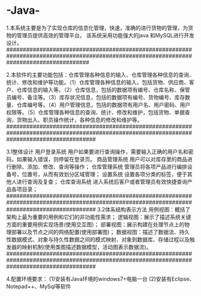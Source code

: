 # -Java-
1.本系统主要是为了实现仓库的信息化管理，快速，准确的进行货物的管理，为货物的管理员提供高效的管理平台。  该系统采用功能强大的java 和MySQL进行开发设计。
#########################################################################################################################################

2.本软件的主要功能包括：仓库管理各种信息的输入、仓库管理各种信息的查询、统计、修改和维护等功能。（1）仓库管理各种信息的输入，包括货物、供应商、客户、仓库信息的输入等。（2）仓库信息，包括的数据项有编号、仓库名称、保管员编号、备注等。（3）库存状况信息，包括的数据项有编号、货物编号、库存数量、仓库编号等。（4）用户管理信息，包括的数据项有用户名、用户密码、用户权限等。（5）仓库管理各种信息的查询、统计、修改和维护，包括货物、单据查询，货物出入、职员操作统计，各种信息的修改和维护等。
###########################################################################################################################################

3.1整体设计
用户登录系统 
用户如果要进行查询操作，需要输入正确的用户名和密码，如果输入错误，则停留在登录页。
   商品管理系统
用户可以对库存里的商品进行删除、添加、修改、查询等操作；
仓库管理系统
管理员将各项产品进行编排设备号，位置号，从而有效划分区域管理； 
设置系统 
设置各项分类的标签，便于其他人进行查询及复查； 
仓库查询系统 
进入系统后客户或者管理员有效快捷查询产品各项目录； 
###########################################################################################################################################
3.2体系结构表示方法
用例视图：概括了架构上最为重要的用例和它们的非功能性需求； 
逻辑视图：展示了描述系统关键方面的重要用例实现场景(使用交互图)； 
部署视图：展示构建在处理节点上的物理部署以及节点之间的网络配置(使用部署图)； 
数据视图：描述了数据流、持久性数据模式、对象与持久性数据之间的模式映射、对象到数据库、存储过程以及触发器的映射机制(使用类图描述数据模型，活动图表示数据流)。
###########################################################################################################################################

4.配置环境要求：
(1)安装有Java环境的windows7+电脑一台
(2)安装有Eclipse、Notepad++、MySql等软件

   


   

